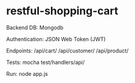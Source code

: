 # restful-shopping-cart

Backend DB:
  Mongodb

Authentication:
  JSON Web Token (JWT)

Endpoints:
  /api/cart/
  /api/customer/
  /api/product/
  
Tests:
  mocha test/handlers/api/
  
Run:
  node app.js
